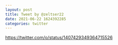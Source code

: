```yaml
--- 
layout: post 
title: Tweet by @zeltser22 
date: 2021-06-22 1624392285 
categories: twitter 
--- 
```

https://twitter.com/o/status/1407429349364715526